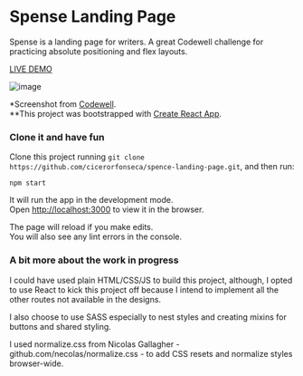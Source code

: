 # Spense Landing Page

Spense is a landing page for writers. A great Codewell challenge for practicing absolute positioning and flex layouts.

[LIVE DEMO](https://cicerorfonseca.github.io/spence-landing-page/)

![image](https://user-images.githubusercontent.com/39842607/130368212-f1c427d4-c991-46a7-b715-0a5b58639961.png)

*Screenshot from [Codewell](https://www.codewell.cc/challenges/608a7a859691700015db16c5).<br>
**This project was bootstrapped with [Create React App](https://github.com/facebook/create-react-app).

### Clone it and have fun

Clone this project running `git clone https://github.com/cicerorfonseca/spence-landing-page.git`, and then run:

```
npm start
```

It will run the app in the development mode.\
Open [http://localhost:3000](http://localhost:3000) to view it in the browser.

The page will reload if you make edits.\
You will also see any lint errors in the console.

### A bit more about the work in progress

I could have used plain HTML/CSS/JS to build this project, although, I opted to use React to kick this project off because I intend to implement all the other routes not available in the designs.

I also choose to use SASS especially to nest styles and creating mixins for buttons and shared styling.

I used normalize.css from Nicolas Gallagher - github.com/necolas/normalize.css - to add CSS resets and normalize styles browser-wide.
